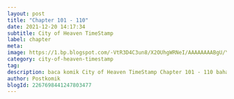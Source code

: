 ```yaml
---
layout: post 
title: "Chapter 101 - 110"
date: 2021-12-20 14:17:34
subtitle: City of Heaven TimeStamp
label: chapter
meta: 
image: https://1.bp.blogspot.com/-VtR3D4C3un8/X2OUhgWRNeI/AAAAAAAABgU/YqUYBwfKbaESeyW6aVFWEjlZX8EbAzo0QCLcBGAsYHQ/s72-c/timedstamp2fds.webp
category: city-of-heaven-timestamp
tag: 
description: baca komik City of Heaven TimeStamp Chapter 101 - 110 bahasa indonesia 
author: Postkomik
blogId: 2267698441247803477
---
```

